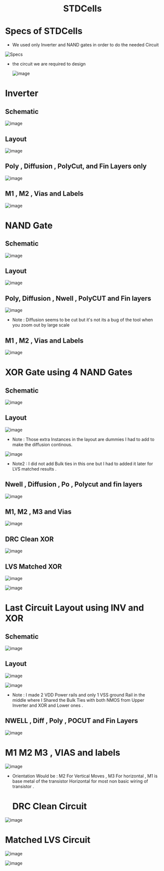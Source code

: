 <div align="center">
  <h1>STDCells</h1>
</div>



# Specs of STDCells

* We used only Inverter and NAND gates in order to do the needed Circuit 


 ![Specs](https://github.com/MohamedNabil95/CC_STDCells_Layout/assets/90795738/247aafab-3812-4b25-b1d1-0d55b7786324)


* the circuit we are required to design

  ![image](https://github.com/MohamedNabil95/Issues/assets/90795738/b37af437-20e9-4b23-8dd4-6e7f96857d50)

# Inverter 

## Schematic

  ![image](https://github.com/MohamedNabil95/Issues/assets/90795738/d196739a-b3c8-4f92-821f-f3528798c307)

## Layout 

 ![image](https://github.com/MohamedNabil95/Issues/assets/90795738/e4e64c68-288e-49e9-92b6-b53bb296ad0d)

 ##  Poly , Diffusion , PolyCut, and Fin Layers only 

  ![image](https://github.com/MohamedNabil95/Issues/assets/90795738/d4eb11ec-6804-4ed8-89a9-57a91471997b)

## M1 , M2 , Vias and Labels 

![image](https://github.com/MohamedNabil95/Issues/assets/90795738/8539dda4-9598-482e-a98a-bb5e6b9deff2)

# NAND Gate 

## Schematic 

![image](https://github.com/MohamedNabil95/Issues/assets/90795738/c223c31f-be07-46c2-993a-59217b48bd95)


## Layout

![image](https://github.com/MohamedNabil95/Issues/assets/90795738/e30da2a2-b62b-4370-b6fc-1fc0f779b386)

## Poly, Diffusion , Nwell , PolyCUT and Fin layers 

![image](https://github.com/MohamedNabil95/Issues/assets/90795738/bcc09d94-a885-4ae3-8b04-e28ab17f580c)

- Note : Diffusion seems to be cut but it's not its a bug of the tool when you zoom out by large scale

## M1 , M2 , Vias and Labels 

![image](https://github.com/MohamedNabil95/Issues/assets/90795738/3fd53cf4-556a-4c1d-b4e9-5e91095843bc)

# XOR Gate using 4 NAND Gates 

## Schematic 

![image](https://github.com/MohamedNabil95/Issues/assets/90795738/8469fe3e-f7bf-44f4-92d2-204493091382)

## Layout 

![image](https://github.com/MohamedNabil95/Issues/assets/90795738/b0766523-29eb-4e35-ae37-d7f26501f9a4)

- Note : Those extra Instances in the layout are dummies I had to add to make the diffusion continous.
  
![image](https://github.com/MohamedNabil95/Issues/assets/90795738/10d2c57d-e69d-48ec-807d-df7860bf239a)


- Note2 : I did not add Bulk ties in this one but I had to added it later for LVS matched results .

## Nwell , Diffusion , Po , Polycut and fin layers

![image](https://github.com/MohamedNabil95/Issues/assets/90795738/06d055fd-7089-4170-b81f-52367e27ce9c)

## M1, M2 , M3 and Vias 

![image](https://github.com/MohamedNabil95/CC_STDCells_Layout/assets/90795738/3a2cf11b-ae12-4d9d-9fa9-6e37796d5b3a)


## DRC Clean XOR 

![image](https://github.com/MohamedNabil95/Issues/assets/90795738/ddc32233-31a4-413b-994a-97450e6d2f3a)

## LVS Matched XOR

![image](https://github.com/MohamedNabil95/Issues/assets/90795738/941c7a5b-5087-4ed2-911c-fc208faf0389)


![image](https://github.com/MohamedNabil95/Issues/assets/90795738/21425368-ac58-4aaa-b1ba-78339ef9cf4c)

# Last Circuit Layout using INV and XOR 

## Schematic 

![image](https://github.com/MohamedNabil95/Issues/assets/90795738/51969f5e-b456-487a-9c27-b10280a6a372)



## Layout 

![image](https://github.com/MohamedNabil95/Issues/assets/90795738/a6c4dd1e-3a9b-41ac-9431-67573f82555e)

![image](https://github.com/MohamedNabil95/Issues/assets/90795738/dc3090eb-8163-4f8f-b62f-f5cbd3515b7f)

  - Note : I made 2 VDD Power rails and only 1 VSS ground Rail in the middle where I Shared the Bulk Ties with both NMOS from Upper Inverter and XOR and Lower ones .

## NWELL , Diff , Poly , POCUT and Fin Layers

![image](https://github.com/MohamedNabil95/Issues/assets/90795738/23b4c8bc-bbc3-4e09-9657-174585666c17)


# M1 M2 M3 , VIAS and labels 

![image](https://github.com/MohamedNabil95/Issues/assets/90795738/a67c7c6c-1c36-4de7-8d3b-82927a9e9f28)


- Orientation Would be : M2 For Vertical Moves , M3 For horizontal , M1 is base metal of the transistor Horizontal for most non basic wiring of transistor .

  # DRC Clean Circuit 

![image](https://github.com/MohamedNabil95/Issues/assets/90795738/d909f53b-858c-4c79-929b-383c41ebeacf)


# Matched LVS Circuit

![image](https://github.com/MohamedNabil95/Issues/assets/90795738/5d3cf94b-2b7d-4d6e-bc5a-ce43d38e6941)


![image](https://github.com/MohamedNabil95/Issues/assets/90795738/cc9ccef1-af1f-4826-a595-817ac0d1730a)



